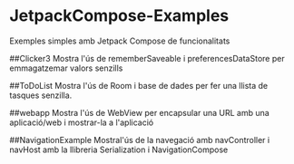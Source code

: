 # JetpackCompose-Examples
Exemples simples amb Jetpack Compose de funcionalitats

##Clicker3
Mostra l'ús de rememberSaveable i preferencesDataStore per emmagatzemar valors senzills

##ToDoList
Mostra l'ús de Room i base de dades per fer una llista de tasques senzilla.

##webapp
Mostra l'ús de WebView per encapsular una URL amb una aplicació/web i mostrar-la a l'aplicació

##NavigationExample
Mostral'ús de la navegació amb navController i navHost amb la llibreria Serialization i NavigationCompose
